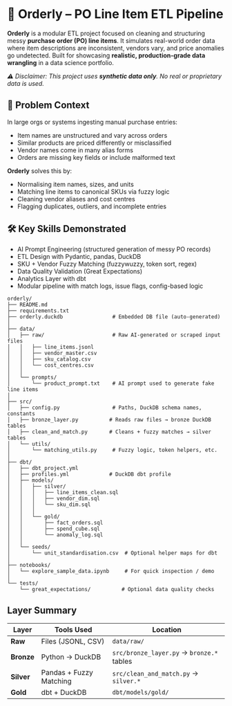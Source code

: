 # 🧾 Orderly – PO Line Item ETL Pipeline

**Orderly** is a modular ETL project focused on cleaning and structuring messy **purchase order (PO) line items**. It simulates real-world order data where item descriptions are inconsistent, vendors vary, and price anomalies go undetected. Built for showcasing **realistic, production-grade data wrangling** in a data science portfolio.

_⚠️ Disclaimer: This project uses **synthetic data only**. No real or proprietary data is used._

## 🎯 Problem Context
In large orgs or systems ingesting manual purchase entries:
- Item names are unstructured and vary across orders
- Similar products are priced differently or misclassified
- Vendor names come in many alias forms
- Orders are missing key fields or include malformed text

**Orderly** solves this by:
- Normalising item names, sizes, and units
- Matching line items to canonical SKUs via fuzzy logic
- Cleaning vendor aliases and cost centres
- Flagging duplicates, outliers, and incomplete entries

## 🛠️ Key Skills Demonstrated

- AI Prompt Engineering (structured generation of messy PO records)
- ETL Design with Pydantic, pandas, DuckDB
- SKU + Vendor Fuzzy Matching (fuzzywuzzy, token sort, regex)
- Data Quality Validation (Great Expectations)
- Analytics Layer with dbt
- Modular pipeline with match logs, issue flags, config-based logic

```
orderly/
├── README.md
├── requirements.txt
├── orderly.duckdb                # Embedded DB file (auto-generated)
│
├── data/
│   ├── raw/                      # Raw AI-generated or scraped input files
│   │   ├── line_items.jsonl
│   │   ├── vendor_master.csv
│   │   ├── sku_catalog.csv
│   │   └── cost_centres.csv
│   │
│   └── prompts/
│       └── product_prompt.txt    # AI prompt used to generate fake line items
│
├── src/
│   ├── config.py                 # Paths, DuckDB schema names, constants
│   ├── bronze_layer.py          # Reads raw files → bronze DuckDB tables
│   ├── clean_and_match.py       # Cleans + fuzzy matches → silver tables
│   └── utils/
│       └── matching_utils.py     # Fuzzy logic, token helpers, etc.
│
├── dbt/
│   ├── dbt_project.yml
│   ├── profiles.yml             # DuckDB dbt profile
│   ├── models/
│   │   ├── silver/
│   │   │   ├── line_items_clean.sql
│   │   │   ├── vendor_dim.sql
│   │   │   └── sku_dim.sql
│   │   │
│   │   └── gold/
│   │       ├── fact_orders.sql
│   │       ├── spend_cube.sql
│   │       └── anomaly_log.sql
│   │
│   └── seeds/
│       └── unit_standardisation.csv  # Optional helper maps for dbt
│
├── notebooks/
│   └── explore_sample_data.ipynb     # For quick inspection / demo
│
└── tests/
    └── great_expectations/          # Optional data quality checks
```

## Layer Summary

| Layer      | Tools Used              | Location                                  |
| ---------- | ----------------------- | ----------------------------------------- |
| **Raw**    | Files (JSONL, CSV)      | `data/raw/`                               |
| **Bronze** | Python → DuckDB         | `src/bronze_layer.py` → `bronze.*` tables |
| **Silver** | Pandas + Fuzzy Matching | `src/clean_and_match.py` → `silver.*`     |
| **Gold**   | dbt + DuckDB            | `dbt/models/gold/`                        |

